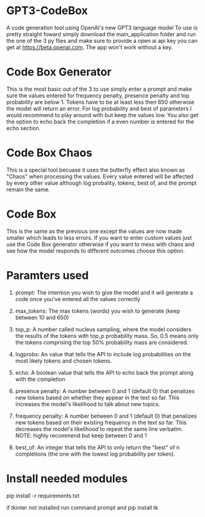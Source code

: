 # GPT3-CodeBox
A code generation tool using OpenAI's new GPT3 language model 
To use is pretty straight foward simply download the main_application 
folder and run the one of the 3 py flies and make sure to provide a open ai api key
you can get at https://beta.openai.com. The app won't work without a key.

# Code Box Generator 
This is the most basic out of the 3 to use simply enter a prompt 
and make sure the values entered for frequency penalty, presence penalty
and top probability are below 1. Tokens have to be at least less then 650
otherwise the model will return an error. For log probability and best of 
parameters I would recommend to play around with but keep the values low.
You also get the option to echo back the completion if a even number is entered
for the echo section.

# Code Box Chaos
This is a special tool becuase it uses the butterfly effect
also known as "Chaos" when processing the values. Every value entered will
be affected by every other value although log probality, tokens, best of, and 
the prompt remain the same.

# Code Box
This is the same as the previous one except the values are now
made smaller which leads to less errors. If you want to enter custom values
just use the Code Box generator otherwise if you want to mess with chaos and
see how the model responds to different outcomes choose this option.

# Paramters used

1.	prompt: The intention you wish to give the model and it will generate a code once you've entered all the values correctly

2.	max_tokens: The max tokens (words) you wish to generate (keep between 10 and 650)

3.	top_p: A number called nucleus sampling, where the model considers the results of the tokens with top_p probability mass. So, 0.5 means only the tokens comprising the top 50% probability mass are considered. 

4.	logprobs: An value that tells the API to include log probabilities on the most likely tokens and chosen tokens.

5.	echo: A boolean value that tells the API to echo back the prompt along with the completion

6.	presence penalty: A number between 0 and 1 (default 0) that penalizes new tokens based on whether they appear in the text so far. This increases the model's likelihood to talk about new topics.

7.	frequency penalty: A number between 0 and 1 (default 0) that penalizes new tokens based on their existing frequency in the text so far. This decreases the model's likelihood to repeat the same line verbatim. NOTE: highly recommend but keep between 0 and 1

8.	best_of: An integer that tells the API to only return the "best" of n completions (the one with the lowest log probability per token). 

# Install needed modules
pip install -r requirements.txt

if tkinter not installed run command prompt and pip install tk
